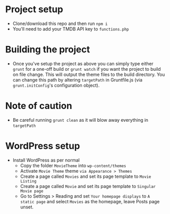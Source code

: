 # Project setup
- Clone/download this repo and then run `npm i`
- You'll need to add your TMDB API key to `functions.php`

# Building the project
- Once you've setup the project as above you can simply type either `grunt` for a one-off build or `grunt watch` if you want the project to build on file change. This will output the theme files to the build directory. You can change this path by altering `targetPath` in Gruntfile.js (via `grunt.initConfig`'s configuration object).

# Note of caution
- Be careful running `grunt clean` as it will blow away everything in `targetPath`

# WordPress setup
- Install WordPress as per normal
  - Copy the folder `MovieTheme` into `wp-content/themes` 
  - Activate `Movie Theme` theme `via Appearance > Themes`
  - Create a page called `Movies` and set its page template to `Movie Listing`
  - Create a page called `Movie` and set its page template to `Singular Movie page`
  - Go to Settings > Reading and set `Your homepage displays` to `A static page` and select `Movies` as the homepage, leave Posts page unset.


        

